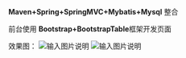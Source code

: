  **Maven+Spring+SpringMVC+Mybatis+Mysql** 整合

前台使用 **Bootstrap+BootstrapTable**框架开发页面

效果图：
![输入图片说明](https://static.oschina.net/uploads/space/2017/0518/210748_U67H_3167892.png "在这里输入图片标题")
![输入图片说明](https://static.oschina.net/uploads/space/2017/0518/210819_omzz_3167892.png "在这里输入图片标题")